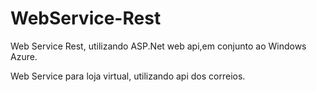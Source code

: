# WebService-Rest
Web Service Rest, utilizando ASP.Net web api,em conjunto ao Windows Azure.

Web Service para loja virtual, utilizando api dos correios.
